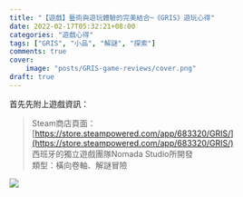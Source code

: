 ```yaml
---
title: "【遊戲】藝術與遊玩體驗的完美結合─《GRIS》遊玩心得"
date: 2022-02-17T05:32:21+08:00
categories: "遊戲心得"
tags: ["GRIS", "小品", "解謎", "探索"]
comments: true
cover:
    image: "posts/GRIS-game-reviews/cover.png"
draft: true
---
```


首先先附上遊戲資訊：
> Steam商店頁面：[https://store.steampowered.com/app/683320/GRIS/](https://store.steampowered.com/app/683320/GRIS/)<br>
> 西班牙的獨立遊戲團隊Nomada Studio所開發<br>
> 類型：橫向卷軸、解謎冒險

![](cover.png)

<!--more-->